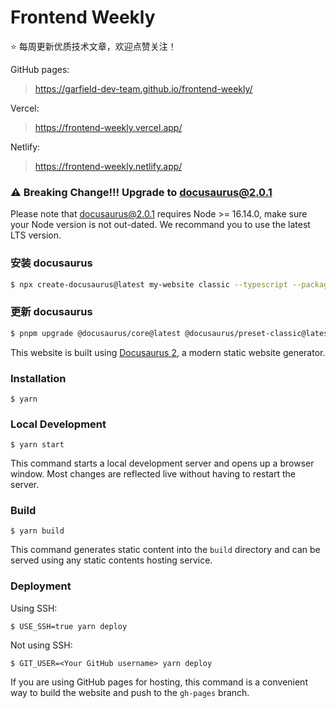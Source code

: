 # Frontend Weekly

⭐️ 每周更新优质技术文章，欢迎点赞关注！

GitHub pages:

> https://garfield-dev-team.github.io/frontend-weekly/

Vercel:

> https://frontend-weekly.vercel.app/

Netlify:

> https://frontend-weekly.netlify.app/

### ⚠️ Breaking Change!!! Upgrade to docusaurus@2.0.1

Please note that docusaurus@2.0.1 requires Node >= 16.14.0, make sure your Node version is not out-dated. We recommand you to use the latest LTS version.

### 安装 docusaurus

```bash
$ npx create-docusaurus@latest my-website classic --typescript --package-manager pnpm
```

### 更新 docusaurus

```bash
$ pnpm upgrade @docusaurus/core@latest @docusaurus/preset-classic@latest @docusaurus/module-type-aliases@latest
```

This website is built using [Docusaurus 2](https://docusaurus.io/), a modern static website generator.

### Installation

```
$ yarn
```

### Local Development

```
$ yarn start
```

This command starts a local development server and opens up a browser window. Most changes are reflected live without having to restart the server.

### Build

```
$ yarn build
```

This command generates static content into the `build` directory and can be served using any static contents hosting service.

### Deployment

Using SSH:

```
$ USE_SSH=true yarn deploy
```

Not using SSH:

```
$ GIT_USER=<Your GitHub username> yarn deploy
```

If you are using GitHub pages for hosting, this command is a convenient way to build the website and push to the `gh-pages` branch.
